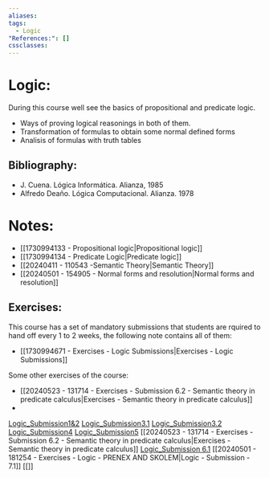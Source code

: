 ```yaml
---
aliases: 
tags:
  - Logic
"References:": []
cssclasses:
---
```

# Logic:
During this course well see the basics of propositional and predicate logic. 
+ Ways of proving logical reasonings in both of them. 
+ Transformation of formulas to obtain some normal defined forms
+ Analisis of formulas with truth tables
## Bibliography: 
+ J. Cuena. Lógica Informática. Alianza, 1985
+ Alfredo Deaño. Lógica Computacional. Alianza. 1978

# Notes:
+ [[1730994133 - Propositional logic|Propositional logic]]
+ [[1730994134 - Predicate Logic|Predicate logic]]
+ [[20240411 - 110543 -Semantic Theory|Semantic Theory]]
+ [[20240501 - 154905 - Normal forms and resolution|Normal forms and resolution]]

## Exercises:
This course has a set of mandatory submissions that students are rquired to hand off every 1 to 2 weeks, the following note contains all of them: 
+ [[1730994671 - Exercises - Logic Submissions|Exercises - Logic Submissions]]

Some other exercises of the course:
+ [[20240523 - 131714 - Exercises - Submission 6.2 - Semantic theory in predicate calculus|Exercises - Semantic theory in predicate calculus]]
+ 
[Logic_Submission1&2](../../02%20-%20Atomic/Logic_Submission1&2.md)
[Logic_Submission3.1](../../02%20-%20Atomic/Logic_Submission3.1.md)
[Logic_Submission3.2](../../02%20-%20Atomic/Logic_Submission3.2.md)
[Logic_Submission4](../../02%20-%20Atomic/Logic_Submission4.md)
[Logic_Submission5](../../02%20-%20Atomic/20240409%20-%20115536%20-Logic%20Set%205.md)
[[20240523 - 131714 - Exercises - Submission 6.2 - Semantic theory in predicate calculus|Exercises - Semantic theory in predicate calculus]]
[Logic_Submission 6.1](../../02%20-%20Atomic/20240418%20-%20150156%20-Logic_Submission%206.1.md)
[[20240501 - 181254 - Exercises - Logic - PRENEX AND SKOLEM|Logic - Submission - 7.1]]
[[]]



 

